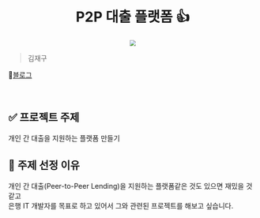 <h1 align="center">P2P 대출 플랫폼 👍</h1>

<div align="center">
  <img src="./img/pic1.png"  style="zoom:76%;" align="center"/>
</div>

> 김재구

📃[블로그](https://velog.io/@wkdlrn/posts)

<br>

## ✅ 프로젝트 주제
개인 간 대출을 지원하는 플랫폼 만들기

## 📌 주제 선정 이유
개인 간 대출(Peer-to-Peer Lending)을 지원하는 플랫폼같은 것도 있으면 재밌을 것 같고  
은행 IT 개발자를 목표로 하고 있어서 그와 관련된 프로젝트를 해보고 싶습니다.